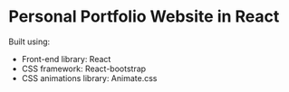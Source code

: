 # Personal Portfolio Website in React


Built using:

- Front-end library: React
- CSS framework: React-bootstrap
- CSS animations library: Animate.css

